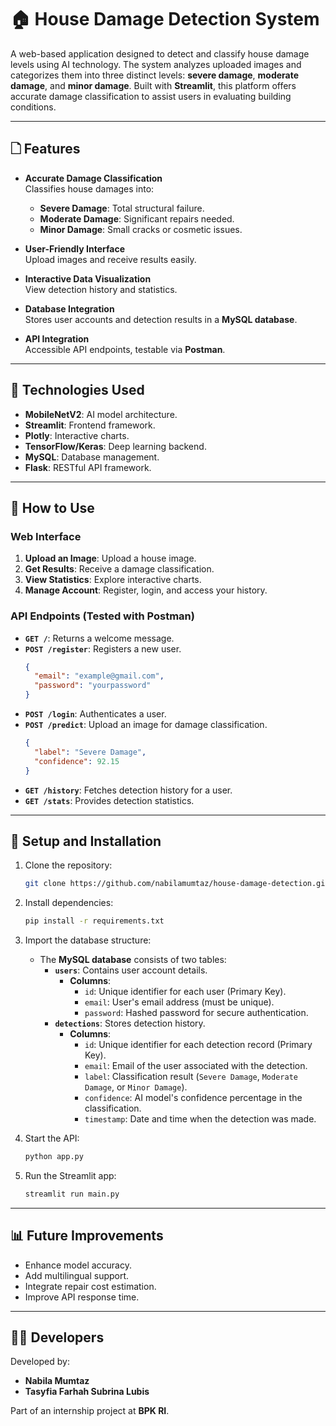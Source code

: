 # 🏠 House Damage Detection System

A web-based application designed to detect and classify house damage levels using AI technology. The system analyzes uploaded images and categorizes them into three distinct levels: **severe damage**, **moderate damage**, and **minor damage**. Built with **Streamlit**, this platform offers accurate damage classification to assist users in evaluating building conditions.

---

## 🗋 Features

- **Accurate Damage Classification**  
  Classifies house damages into:  
  - **Severe Damage**: Total structural failure.  
  - **Moderate Damage**: Significant repairs needed.  
  - **Minor Damage**: Small cracks or cosmetic issues.  

- **User-Friendly Interface**  
  Upload images and receive results easily.

- **Interactive Data Visualization**  
  View detection history and statistics.

- **Database Integration**  
  Stores user accounts and detection results in a **MySQL database**.

- **API Integration**  
  Accessible API endpoints, testable via **Postman**.

---

## 🔧 Technologies Used

- **MobileNetV2**: AI model architecture.
- **Streamlit**: Frontend framework.
- **Plotly**: Interactive charts.
- **TensorFlow/Keras**: Deep learning backend.
- **MySQL**: Database management.
- **Flask**: RESTful API framework.

---

## 🚀 How to Use

### Web Interface
1. **Upload an Image**: Upload a house image.
2. **Get Results**: Receive a damage classification.
3. **View Statistics**: Explore interactive charts.
4. **Manage Account**: Register, login, and access your history.

### API Endpoints (Tested with Postman)

- **`GET /`**: Returns a welcome message.
- **`POST /register`**: Registers a new user.
  ```json
  {
    "email": "example@gmail.com",
    "password": "yourpassword"
  }
  ```
- **`POST /login`**: Authenticates a user.
- **`POST /predict`**: Upload an image for damage classification.
  ```json
  {
    "label": "Severe Damage",
    "confidence": 92.15
  }
  ```
- **`GET /history`**: Fetches detection history for a user.
- **`GET /stats`**: Provides detection statistics.

---

## 🔧 Setup and Installation

1. Clone the repository:  
   ```bash
   git clone https://github.com/nabilamumtaz/house-damage-detection.git
   ```

2. Install dependencies:  
   ```bash
   pip install -r requirements.txt
   ```

3. Import the database structure:
   - The **MySQL database** consists of two tables:
     - **`users`**: Contains user account details.
       - **Columns**:
         - `id`: Unique identifier for each user (Primary Key).
         - `email`: User's email address (must be unique).
         - `password`: Hashed password for secure authentication.
     - **`detections`**: Stores detection history.
       - **Columns**:
         - `id`: Unique identifier for each detection record (Primary Key).
         - `email`: Email of the user associated with the detection.
         - `label`: Classification result (`Severe Damage`, `Moderate Damage`, or `Minor Damage`).
         - `confidence`: AI model's confidence percentage in the classification.
         - `timestamp`: Date and time when the detection was made.

4. Start the API:
   ```bash
   python app.py
   ```

5. Run the Streamlit app:
   ```bash
   streamlit run main.py
   ```

---

## 📊 Future Improvements

- Enhance model accuracy.
- Add multilingual support.
- Integrate repair cost estimation.
- Improve API response time.

---

## 👩‍💻 Developers

Developed by:  
- **Nabila Mumtaz**  
- **Tasyfia Farhah Subrina Lubis**  

Part of an internship project at **BPK RI**.

